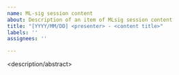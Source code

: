 ```yaml
---
name: ML-sig session content
about: Description of an item of MLsig session content
title: "[YYYY/MM/DD] <presenter> - <content title>"
labels: ''
assignees: ''

---
```


<description/abstract>
<approximate duration>
<other notes>
